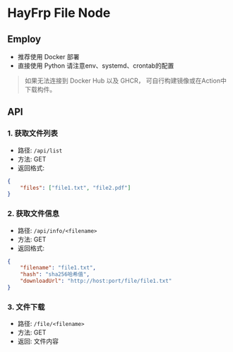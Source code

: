 # HayFrp File Node

## Employ

- 推荐使用 Docker 部署
- 直接使用 Python 请注意env、systemd、crontab的配置

> 如果无法连接到 Docker Hub 以及 GHCR， 可自行构建镜像或在Action中下载构件。

## API

### 1. 获取文件列表
- 路径: `/api/list`
- 方法: GET
- 返回格式:
```json
{
    "files": ["file1.txt", "file2.pdf"]
}
```

### 2. 获取文件信息
- 路径: `/api/info/<filename>`
- 方法: GET
- 返回格式:
```json
{
    "filename": "file1.txt",
    "hash": "sha256哈希值",
    "downloadUrl": "http://host:port/file/file1.txt"
}
```

### 3. 文件下载
- 路径: `/file/<filename>`
- 方法: GET
- 返回: 文件内容